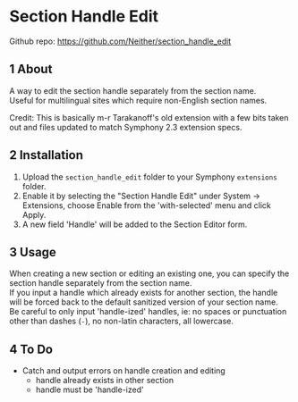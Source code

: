 Section Handle Edit
===================

Github repo: <https://github.com/Neither/section_handle_edit>

## 1 About

A way to edit the section handle separately from the section name.  
Useful for multilingual sites which require non-English section names.

Credit: This is basically m-r Tarakanoff's old extension with a few bits taken out and files updated to match Symphony 2.3 extension specs.

## 2 Installation

1. Upload the `section_handle_edit` folder to your Symphony `extensions` folder.
2. Enable it by selecting the "Section Handle Edit" under System -> Extensions, choose Enable from the 'with-selected' menu and click Apply.
3. A new field 'Handle' will be added to the Section Editor form.


## 3 Usage

When creating a new section or editing an existing one, you can specify the section handle separately from the section name.  
If you input a handle which already exists for another section, the handle will be forced back to the default sanitized version of your section name.  
Be careful to only input 'handle-ized' handles, ie: no spaces or punctuation other than dashes (`-`), no non-latin characters, all lowercase.  


## 4 To Do

* Catch and output errors on handle creation and editing
	* handle already exists in other section
	* handle must be 'handle-ized'
